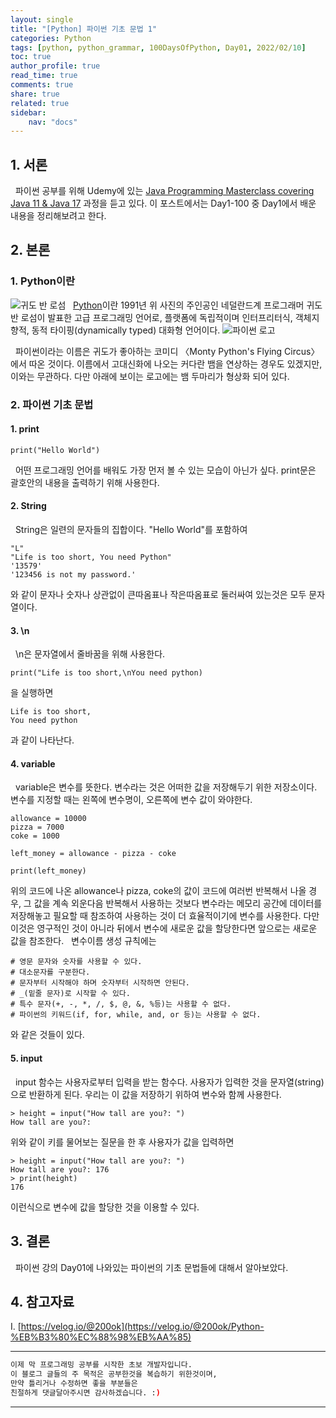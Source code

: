 ```yaml
---
layout: single
title: "[Python] 파이썬 기초 문법 1"
categories: Python
tags: [python, python_grammar, 100DaysOfPython, Day01, 2022/02/10]
toc: true
author_profile: true
read_time: true
comments: true
share: true
related: true
sidebar: 
    nav: "docs"
---
```


## 1. 서론

&nbsp;&nbsp;파이썬 공부를 위해 Udemy에 있는 [Java Programming Masterclass covering Java 11 & Java 17](https://www.udemy.com/course/java-the-complete-java-developer-course/) 과정을 듣고 있다. 이 포스트에서는 Day1-100 중 Day1에서 배운 내용을 정리해보려고 한다.

## 2. 본론

### 1. Python이란

![귀도 반 로섬](https://upload.wikimedia.org/wikipedia/commons/thumb/6/66/Guido_van_Rossum_OSCON_2006.jpg/150px-Guido_van_Rossum_OSCON_2006.jpg)
&nbsp;&nbsp;[Python](https://ko.wikipedia.org/wiki/%EC%A0%80%EA%B8%89_%ED%94%84%EB%A1%9C%EA%B7%B8%EB%9E%98%EB%B0%8D_%EC%96%B8%EC%96%B4)이란 1991년 위 사진의 주인공인 네덜란드계 프로그래머 귀도 반 로섬이 발표한 고급 프로그래밍 언어로, 플랫폼에 독립적이며 인터프리터식, 객체지향적, 동적 타이핑(dynamically typed) 대화형 언어이다. 
![파이썬 로고](https://www.python.org/static/community_logos/python-logo.png)

&nbsp;&nbsp;파이썬이라는 이름은 귀도가 좋아하는 코미디 〈Monty Python's Flying Circus〉에서 따온 것이다. 이름에서 고대신화에 나오는 커다란 뱀을 연상하는 경우도 있겠지만, 이와는 무관하다. 다만 아래에 보이는 로고에는 뱀 두마리가 형상화 되어 있다.

### 2. 파이썬 기초 문법

#### 1. print

```
print("Hello World")
```
&nbsp;&nbsp;어떤 프로그래밍 언어를 배워도 가장 먼저 볼 수 있는 모습이 아닌가 싶다. print문은 괄호안의 내용을 출력하기 위해 사용한다. 

#### 2. String

&nbsp;&nbsp;String은 일련의 문자들의 집합이다. "Hello World"를 포함하여
```
"L"
"Life is too short, You need Python"
'13579'
'123456 is not my password.'

```
와 같이 문자나 숫자나 상관없이 큰따옴표나 작은따옴표로 둘러싸여 있는것은 모두 문자열이다. 

#### 3. \n
&nbsp;&nbsp;\n은 문자열에서 줄바꿈을 위해 사용한다.
```
print("Life is too short,\nYou need python)
```
을 실행하면
```
Life is too short,
You need python
```
과 같이 나타난다.

#### 4. variable

&nbsp;&nbsp;variable은 변수를 뜻한다. 변수라는 것은 어떠한 값을 저장해두기 위한 저장소이다. 변수를 지정할 때는 왼쪽에 변수명이, 오른쪽에 변수 값이 와야한다.
```
allowance = 10000
pizza = 7000
coke = 1000

left_money = allowance - pizza - coke

print(left_money)
```
위의 코드에 나온 allowance나 pizza, coke의 값이 코드에 여러번 반복해서 나올 경우, 그 값을 계속 외운다음 반복해서 사용하는 것보다 변수라는 메모리 공간에 데이터를 저장해놓고 필요할 때 참조하여 사용하는 것이 더 효율적이기에 변수를 사용한다. 다만 이것은 영구적인 것이 아니라 뒤에서 변수에 새로운 값을 할당한다면 앞으로는 새로운 값을 참조한다.
&nbsp;&nbsp;변수이름 생성 규칙에는
```
# 영문 문자와 숫자를 사용할 수 있다.
# 대소문자를 구분한다.
# 문자부터 시작해야 하며 숫자부터 시작하면 안된다.
# _(밑줄 문자)로 시작할 수 있다.
# 특수 문자(+, -, *, /, $, @, &, %등)는 사용할 수 없다.
# 파이썬의 키워드(if, for, while, and, or 등)는 사용할 수 없다.
```
와 같은 것들이 있다.

#### 5. input

&nbsp;&nbsp;input 함수는 사용자로부터 입력을 받는 함수다. 사용자가 입력한 것을 문자열(string)으로 반환하게 된다. 우리는 이 값을 저장하기 위하여 변수와 함께 사용한다.
```
> height = input("How tall are you?: ")
How tall are you?:
```
위와 같이 키를 물어보는 질문을 한 후 사용자가 값을 입력하면
```
> height = input("How tall are you?: ")
How tall are you?: 176
> print(height)
176
```
이런식으로 변수에 값을 할당한 것을 이용할 수 있다.

## 3. 결론

&nbsp;&nbsp;파이썬 강의 Day01에 나와있는 파이썬의 기초 문법들에 대해서 알아보았다.

## 4. 참고자료


Ⅰ. [https://velog.io/@200ok](https://velog.io/@200ok/Python-%EB%B3%80%EC%88%98%EB%AA%85)

---

```bash
이제 막 프로그래밍 공부를 시작한 초보 개발자입니다.
이 블로그 글들의 주 목적은 공부한것을 복습하기 위한것이며, 
만약 틀리거나 수정하면 좋을 부분들은
친절하게 댓글달아주시면 감사하겠습니다. :)
```

---